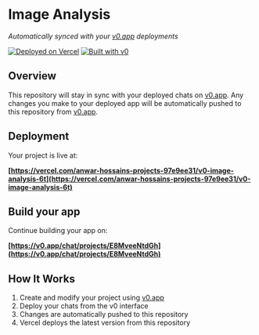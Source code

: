 # Image Analysis

*Automatically synced with your [v0.app](https://v0.app) deployments*

[![Deployed on Vercel](https://img.shields.io/badge/Deployed%20on-Vercel-black?style=for-the-badge&logo=vercel)](https://vercel.com/anwar-hossains-projects-97e9ee31/v0-image-analysis-6t)
[![Built with v0](https://img.shields.io/badge/Built%20with-v0.app-black?style=for-the-badge)](https://v0.app/chat/projects/E8MveeNtdGh)

## Overview

This repository will stay in sync with your deployed chats on [v0.app](https://v0.app).
Any changes you make to your deployed app will be automatically pushed to this repository from [v0.app](https://v0.app).

## Deployment

Your project is live at:

**[https://vercel.com/anwar-hossains-projects-97e9ee31/v0-image-analysis-6t](https://vercel.com/anwar-hossains-projects-97e9ee31/v0-image-analysis-6t)**

## Build your app

Continue building your app on:

**[https://v0.app/chat/projects/E8MveeNtdGh](https://v0.app/chat/projects/E8MveeNtdGh)**

## How It Works

1. Create and modify your project using [v0.app](https://v0.app)
2. Deploy your chats from the v0 interface
3. Changes are automatically pushed to this repository
4. Vercel deploys the latest version from this repository
